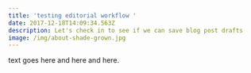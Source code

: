 ```yaml
---
title: 'testing editorial workflow '
date: 2017-12-18T14:09:34.563Z
description: Let's check in to see if we can save blog post drafts
image: /img/about-shade-grown.jpg
---
```

text goes here and here and here.
